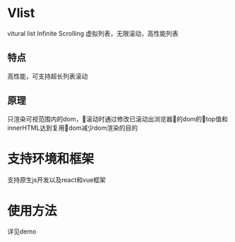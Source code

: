 # Vlist
vitural list Infinite Scrolling 虚拟列表，无限滚动，高性能列表

## 特点
高性能，可支持超长列表滚动

## 原理
只渲染可视范围内的dom，滚动时通过修改已滚动出浏览器的dom的top值和innerHTML达到复用dom减少dom渲染的目的

# 支持环境和框架
支持原生js开发以及react和vue框架

# 使用方法
详见demo



